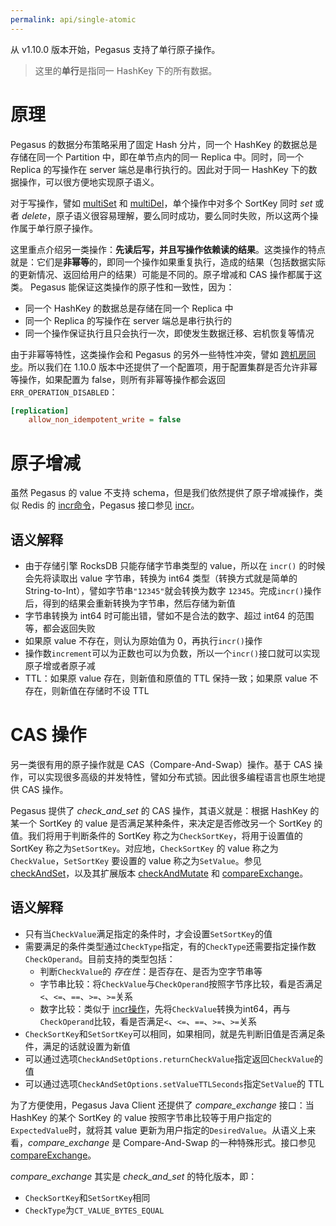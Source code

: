 ```yaml
---
permalink: api/single-atomic
---
```


从 v1.10.0 版本开始，Pegasus 支持了单行原子操作。
> 这里的**单行**是指同一 HashKey 下的所有数据。

# 原理

Pegasus 的数据分布策略采用了固定 Hash 分片，同一个 HashKey 的数据总是存储在同一个 Partition 中，即在单节点内的同一 Replica 中。同时，同一个 Replica 的写操作在 server 端总是串行执行的。因此对于同一 HashKey 下的数据操作，可以很方便地实现原子语义。

对于写操作，譬如 [multiSet](/clients/java-client#multiset) 和 [multiDel](/clients/java-client#multidel)，单个操作中对多个 SortKey 同时 _set_ 或者 _delete_，原子语义很容易理解，要么同时成功，要么同时失败，所以这两个操作属于单行原子操作。

这里重点介绍另一类操作：**先读后写，并且写操作依赖读的结果**。这类操作的特点就是：它们是**非幂等**的，即同一个操作如果重复执行，造成的结果（包括数据实际的更新情况、返回给用户的结果）可能是不同的。原子增减和 CAS 操作都属于这类。 Pegasus 能保证这类操作的原子性和一致性，因为：
* 同一个 HashKey 的数据总是存储在同一个 Replica 中
* 同一个 Replica 的写操作在 server 端总是串行执行的
* 同一个操作保证执行且只会执行一次，即使发生数据迁移、宕机恢复等情况

由于非幂等特性，这类操作会和 Pegasus 的另外一些特性冲突，譬如 [跨机房同步](/administration/duplication)。所以我们在 1.10.0 版本中还提供了一个配置项，用于配置集群是否允许非幂等操作，如果配置为 false，则所有非幂等操作都会返回`ERR_OPERATION_DISABLED`：
```ini
[replication]
    allow_non_idempotent_write = false
```

# 原子增减

虽然 Pegasus 的 value 不支持 schema，但是我们依然提供了原子增减操作，类似 Redis 的 [incr命令](http://www.redis.cn/commands/incr.html)，Pegasus 接口参见 [incr](/clients/java-client#incr)。

## 语义解释

* 由于存储引擎 RocksDB 只能存储字节串类型的 value，所以在 `incr()` 的时候会先将读取出 value 字节串，转换为 int64 类型（转换方式就是简单的 String-to-Int），譬如字节串`"12345"`就会转换为数字 `12345`。完成`incr()`操作后，得到的结果会重新转换为字节串，然后存储为新值
* 字节串转换为 int64 时可能出错，譬如不是合法的数字、超过 int64 的范围等，都会返回失败
* 如果原 value 不存在，则认为原始值为 0，再执行`incr()`操作
* 操作数`increment`可以为正数也可以为负数，所以一个`incr()`接口就可以实现原子增或者原子减
* TTL：如果原 value 存在，则新值和原值的 TTL 保持一致；如果原 value 不存在，则新值在存储时不设 TTL

# CAS 操作

另一类很有用的原子操作就是 CAS（Compare-And-Swap）操作。基于 CAS 操作，可以实现很多高级的并发特性，譬如分布式锁。因此很多编程语言也原生地提供 CAS 操作。

Pegasus 提供了 _check_and_set_ 的 CAS 操作，其语义就是：根据 HashKey 的某一个 SortKey 的 value 是否满足某种条件，来决定是否修改另一个 SortKey 的值。我们将用于判断条件的 SortKey 称之为`CheckSortKey`，将用于设置值的 SortKey 称之为`SetSortKey`。对应地，`CheckSortKey` 的 value 称之为`CheckValue`，`SetSortKey` 要设置的 value 称之为`SetValue`。参见 [checkAndSet](/clients/java-client#checkandset)，以及其扩展版本 [checkAndMutate](/clients/java-client#checkandmutate) 和 [compareExchange](/clients/java-client#compareexchange)。

## 语义解释

* 只有当`CheckValue`满足指定的条件时，才会设置`SetSortKey`的值
* 需要满足的条件类型通过`CheckType`指定，有的`CheckType`还需要指定操作数`CheckOperand`。目前支持的类型包括：
  * 判断`CheckValue`的 _存在性_：是否存在、是否为空字节串等
  * 字节串比较：将`CheckValue`与`CheckOperand`按照字节序比较，看是否满足`<`、`<=`、`==`、`>=`、`>=`关系
  * 数字比较：类似于 [incr操作](#原子增减)，先将`CheckValue`转换为int64，再与`CheckOperand`比较，看是否满足`<`、`<=`、`==`、`>=`、`>=`关系
* `CheckSortKey`和`SetSortKey`可以相同，如果相同，就是先判断旧值是否满足条件，满足的话就设置为新值
* 可以通过选项`CheckAndSetOptions.returnCheckValue`指定返回`CheckValue`的值
* 可以通过选项`CheckAndSetOptions.setValueTTLSeconds`指定`SetValue`的 TTL

为了方便使用，Pegasus Java Client 还提供了 _compare_exchange_ 接口：当 HashKey 的某个 SortKey 的 value 按照字节串比较等于用户指定的`ExpectedValue`时，就将其 value 更新为用户指定的`DesiredValue`。从语义上来看，_compare_exchange_ 是 Compare-And-Swap 的一种特殊形式。接口参见 [compareExchange](/clients/java-client#compareexchange)。

_compare_exchange_ 其实是 _check_and_set_ 的特化版本，即：
* `CheckSortKey`和`SetSortKey`相同
* `CheckType`为`CT_VALUE_BYTES_EQUAL`
